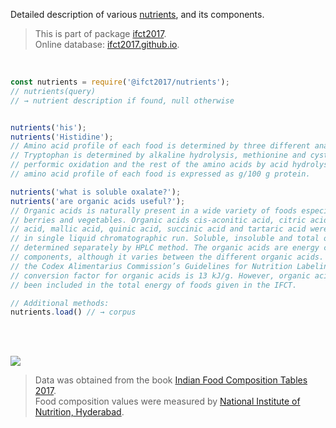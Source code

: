Detailed description of various [nutrients], and its components.

> This is part of package [ifct2017].<br>
> Online database: [ifct2017.github.io].

<br>

```javascript
const nutrients = require('@ifct2017/nutrients');
// nutrients(query)
// → nutrient description if found, null otherwise


nutrients('his');
nutrients('Histidine');
// Amino acid profile of each food is determined by three different analyses.
// Tryptophan is determined by alkaline hydrolysis, methionine and cystine by
// performic oxidation and the rest of the amino acids by acid hydrolysis. The
// amino acid profile of each food is expressed as g/100 g protein.

nutrients('what is soluble oxalate?');
nutrients('are organic acids useful?');
// Organic acids is naturally present in a wide variety of foods especially fruits,
// berries and vegetables. Organic acids cis-aconitic acid, citric acid, fumaric
// acid, mallic acid, quinic acid, succinic acid and tartaric acid were determined
// in single liquid chromatographic run. Soluble, insoluble and total oxalates were
// determined separately by HPLC method. The organic acids are energy contributing
// components, although it varies between the different organic acids. According to
// the Codex Alimentarius Commission’s Guidelines for Nutrition Labeling, the energy
// conversion factor for organic acids is 13 kJ/g. However, organic acids have not
// been included in the total energy of foods given in the IFCT.
```

```javascript
// Additional methods:
nutrients.load() // → corpus
```

<br>
<br>

[![](https://i.imgur.com/D5UYmbD.jpg)](http://ifct2017.com/)

> Data was obtained from the book [Indian Food Composition Tables 2017].<br>
> Food composition values were measured by [National Institute of Nutrition, Hyderabad].

[ifct2017]: https://www.npmjs.com/package/ifct2017
[Indian Food Composition Tables 2017]: http://ifct2017.com/
[nutrients]: https://github.com/ifct2017/nutrients/tree/master/assets
[ifct2017.github.io]: https://ifct2017.github.io
[National Institute of Nutrition, Hyderabad]: https://www.nin.res.in/
